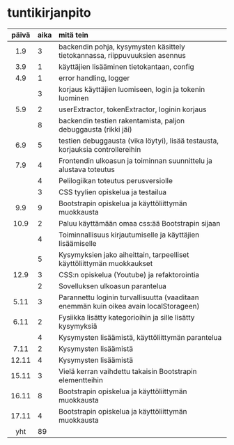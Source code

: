 # tuntikirjanpito

| päivä | aika | mitä tein |
|:-----:|:-----|:----------|
| 1.9   | 3    | backendin pohja, kysymysten käsittely tietokannassa, riippuvuuksien asennus |
| 3.9   | 1    | käyttäjien lisääminen tietokantaan, config |
| 4.9   | 1    | error handling, logger |
|       | 3    | korjaus käyttäjien luomiseen, login ja tokenin luominen |
| 5.9   | 2    | userExtractor, tokenExtractor, loginin korjaus |
|       | 8    | backendin testien rakentamista, paljon debuggausta (rikki jäi) |
| 6.9   | 5    | testien debuggausta (vika löytyi), lisää testausta, korjauksia controllereihin |
| 7.9   | 4    | Frontendin ulkoasun ja toiminnan suunnittelu ja alustava toteutus |
|       | 4    | Pelilogiikan toteutus perusversiolle |
|       | 3    | CSS tyylien opiskelua ja testailua |
| 9.9   | 9    | Bootstrapin opiskelua ja käyttöliittymän muokkausta |
| 10.9  | 2    | Paluu käyttämään omaa css:ää Bootstrapin sijaan |
|       | 4    | Toiminnallisuus kirjautumiselle ja käyttäjien lisäämiselle |
|       | 5    | Kysymyksien jako aiheittain, tarpeelliset käyttöliittymän muokkaukset |
| 12.9  | 3    | CSS:n opiskelua (Youtube) ja refaktorointia |
|       | 2    | Sovelluksen ulkoasun parantelua |
| 5.11  | 3    | Parannettu loginin turvallisuutta (vaaditaan enemmän kuin oikea avain localStorageen) |
| 6.11  | 2    | Fysiikka lisätty kategorioihin ja sille lisätty kysymyksiä |
|       | 4    | Kysymysten lisäämistä, käyttöliittymän parantelua |
| 7.11  | 2    | Kysymysten lisäämistä |
| 12.11 | 4    | Kysymysten lisäämistä |
| 15.11 | 3    | Vielä kerran vaihdettu takaisin Bootstrapin elementteihin |
| 16.11 | 8    | Bootstrapin opiskelua ja käyttöliittymän muokkausta |
| 17.11 | 4    | Bootstrapin opiskelua ja käyttöliittymän muokkausta |
| yht	| 89   |  |